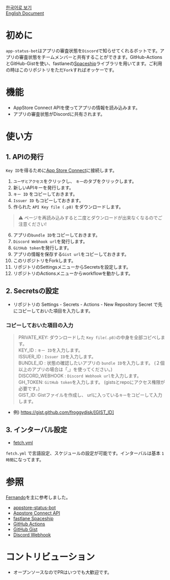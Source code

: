 [한국어로 보기](./README-KOREAN.md)  
[English Document](./README.md)

# 初めに
`app-status-bot`はアプリの審査状態を`Discord`で知らせてくれるボットです。アプリの審査状態をチームメンバーと共有することができます。GitHub-ActionsとGitHub-Gistを使い、fastlaneの[Spaceship](https://github.com/fastlane/fastlane/tree/master/spaceship)ライブラリを用いてます。ご利用の時はこのリポジトリをただ`Fork`すればオッケーです。


# 機能
- AppStore Connect APIを使ってアプリの情報を読み込みます。
- アプリの審査状態がDiscordに共有されます。


# 使い方

## 1. APIの発行
`Key ID`を得るために[App Store Connect](https://appstoreconnect.apple.com/)に接続します。

1. `ユーザとアクセス`をクリックし、 `キー`のタブをクリックします。 
2.  新しいAPIキーを発行します。
3. `キー ID` をコピーしておきます。
4. `Issuer ID` もコピーしておきます。
5.  作られた `API Key file (.p8)` をダウンロードします。
  > ⚠️ ページを再読み込みすると二度とダウンロードが出来なくなるのでご注意ください! 
6. アプリの`bundle ID`をコピーしておきます。
7. `Discord Webhook url`を発行します。 
8. `GitHub token`を発行します。
9. アプリの情報を保存する`Gist url`をコピーしておきます。
10. このリポジトリをForkします。
11. リポジトリのSettingsメニューからSecretsを設定します。
12. リポジトリのActionsメニューからworkflowを動かします。


## 2. Secretsの設定

- リポジトリの Settings - Secrets - Actions - New Repository Secret で先にコピーしておいた項目を入力します。

### コピーしておいた項目の入力

> PRIVATE_KEY: ダウンロードした `Key file(.p8)`の中身を全部コピペします。  
> KEY_ID : `キー ID`を入力します。  
> ISSUER_ID : `Issuer ID`を入力します。   
> BUNDLE_ID : 状態の確認したいアプリの `bundle ID`を入力します。 (２個以上のアプリの場合は「,」を使ってください。)  
> DISCORD_WEBHOOK :  `Discord Webhook url`を入力します。  
> GH_TOKEN: `GitHub token`を入力します。 (gistsとrepoにアクセス権限が必要です。)  
> GIST_ID: Gistファイルを作成し、 urlに入っている`キー`をコピーして入力します。  
  - 例) https://gist.github.com/froggydisk/[GIST_ID]

## 3. インターバル設定

- [fetch.yml](./.github/workflows/fetch.yml) 

`fetch.yml` で言語設定、スケジュールの設定が可能です。インターバルは基本 `1時間`になってます。


# 参照

[Fernando](https://fernando.kr/ios/2020-11-08-ios-appstore-status-bot/)を主に参考しました。
- [appstore-status-bot](https://github.com/techinpark/appstore-status-bot)
- [Appstore Connect API](https://developer.apple.com/documentation/appstoreconnectapi)  
- [fastlane Spaceship](https://github.com/fastlane/fastlane/tree/master/spaceship)  
- [GitHub Actions](https://docs.github.com/en/actions)  
- [GitHub Gist](https://gist.github.com)  
- [Discord Webhook](https://support.discord.com/hc/en-us/articles/228383668-Intro-to-Webhooks)



# コントリビューション 
- オープンソースなのでPRはいつでも大歓迎です。
